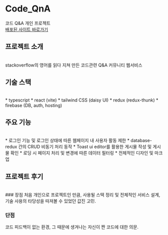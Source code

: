 # Code_QnA
코드 Q&amp;A 개인 프로젝트
<br>
[배포된 사이트 바로가기](https://code-qna.firebaseapp.com/)

## 프로젝트 소개
<br>
stackoverflow의 영어를 읽다 지쳐 만든 코드관련 Q&amp;A 커뮤니티 웹서비스

## 기술 스택
<br>
* typescript
* react (vite)
* tailwind CSS (daisy UI)
* redux (redux-thunk)
* firebase (DB, auth, hosting)

## 주요 기능
<br>
* 로그인 기능 및 로그인 상태에 따른 웹페이지 내 사용자 활동 제한
* database-redux 간의 CRUD 비동기 처리 동작
* Toast ui editor를 활용한 게시물 작성 및 게시물 확인
* 로딩 시 페이지 처리 및 변경에 따른 데이터 필터링
* 전체적인 디자인 및 마크업

## 프로젝트 후기
<br>
### 장점
처음 개인으로 프로젝트인 만큼, 사용될 스택 정리 및 전체적인 서비스 설계, 기술 사용의 타당성을 따져볼 수 있었던 값진 고민.


### 단점
코드 피드백이 없는 환경, 그 때문에 생겨나는 자신이 짠 코드에 대한 의문.
